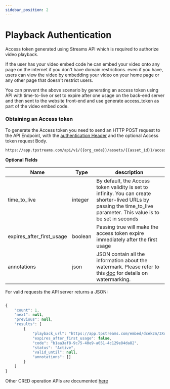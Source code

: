 ```yaml
---
sidebar_position: 2
---
```


# Playback Authentication

Access token generated using Streams API which is required to authorize video playback. 

If the user has your video embed code he can embed your video onto any page on the internet if you don't have domain restrictions. even if you have, users can view the video by embedding your video on your home page or any other page that doesn't restrict users.

You can prevent the above scenario by generating an access token using API with time-to-live or set to expire after one usage on the back-end server and then sent to the website front-end and use generate access_token as part of the video embed code.


### Obtaining an Access token

To generate the Access token you need to send an HTTP POST request to the API Endpoint, with the [authentication Header](../server-api/authentication.md) and the optional Access token request Body.

```bash
https://app.tpstreams.com/api/v1/{{org_code}}/assets/{{asset_id}}/access_tokens/
```

**Optional Fields**

| Name                            | Type         | description |
| -----------                     | -----------  | ----------- |
| time_to_live                    | integer      | By default, the Access token validity is set to infinity. You can create shorter-lived URLs by passing the time_to_live parameter. This value is to be set in seconds |
| expires_after_first_usage       | boolean      | Passing true will make the access token expire immediately after the first usage |
| annotations                     | json         | JSON contain all the information about the watermark. Please refer to this [doc](./watermarking.md) for details on watermarking. |

For valid requests the API server returns a JSON:

```js

{
    "count": 1,
    "next": null,
    "previous": null,
    "results": [
        {
            "playback_url": "https://app.tpstreams.com/embed/dcek2m/3XqS4b4UKUm/?access_token=b1aa3af8-9c75-40e9-a051-4c129e84da82",
            "expires_after_first_usage": false,
            "code": "b1aa3af8-9c75-40e9-a051-4c129e84da82",
            "status": "Active",
            "valid_until": null,
            "annotations": []
        }
    ]
}
```


Other CRED operation APIs are documented [here](../server-api/access-token.md)